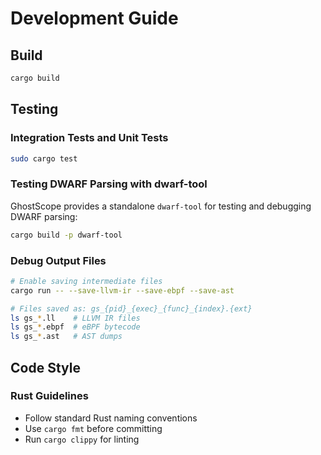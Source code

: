 # Development Guide

## Build

```bash
cargo build
```

## Testing

### Integration Tests and Unit Tests

```bash
sudo cargo test
```

### Testing DWARF Parsing with dwarf-tool

GhostScope provides a standalone `dwarf-tool` for testing and debugging DWARF parsing:

```bash
cargo build -p dwarf-tool
```

### Debug Output Files

```bash
# Enable saving intermediate files
cargo run -- --save-llvm-ir --save-ebpf --save-ast

# Files saved as: gs_{pid}_{exec}_{func}_{index}.{ext}
ls gs_*.ll    # LLVM IR files
ls gs_*.ebpf  # eBPF bytecode
ls gs_*.ast   # AST dumps
```

## Code Style

### Rust Guidelines

- Follow standard Rust naming conventions
- Use `cargo fmt` before committing
- Run `cargo clippy` for linting
